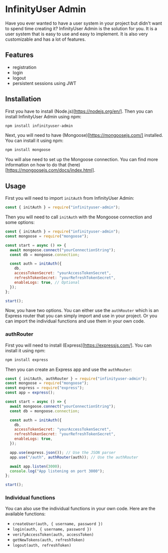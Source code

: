 # InfinityUser Admin

Have you ever wanted to have a user system in your project but didn't want to spend time creating it? InfinityUser Admin is the solution for you. It is a user system that is easy to use and easy to implement. It is also very customizable and has a lot of features.

## Features

- registration
- login
- logout
- persistent sessions using JWT

## Installation

First you have to install (Node.js)[https://nodejs.org/en/]. Then you can install InfinityUser Admin using npm:

```bash
npm install infinityuser-admin
```

Next, you will need to have (Mongoose)[https://mongoosejs.com/] installed. You can install it using npm:

```bash
npm install mongoose
```

You will alse need to set up the Mongoose connection. You can find more information on how to do that (here)[https://mongoosejs.com/docs/index.html].

## Usage

First you will need to import `initAuth` from InfinityUser Admin:

```javascript
const { initAuth } = require("infinityuser-admin");
```

Then you will need to call `initAuth` with the Mongoose connection and some options:

```javascript
const { initAuth } = require("infinityuser-admin");
const mongoose = require("mongoose");

const start = async () => {
  await mongoose.connect("yourConnectionString");
  const db = mongoose.connection;

  const auth = initAuth({
    db,
    accessTokenSecret: "yourAccessTokenSecret",
    refreshTokenSecret: "yourRefreshTokenSecret",
    enableLogs: true, // Optional
  });
};

start();
```

Now, you have two options. You can either use the `authRouter` which is an Express router that you can simply import and use in your project. Or you can import the individual functions and use them in your own code.

### authRouter

First you will need to install (Express)[https://expressjs.com/]. You can install it using npm:

```bash
npm install express
```

Then you can create an Express app and use the `authRouter`:

```javascript
const { initAuth, authRouter } = require("infinityuser-admin");
const mongoose = require("mongoose");
const express = require("express");
const app = express();

const start = async () => {
  await mongoose.connect("yourConnectionString");
  const db = mongoose.connection;

  const auth = initAuth({
    db,
    accessTokenSecret: "yourAccessTokenSecret",
    refreshTokenSecret: "yourRefreshTokenSecret",
    enableLogs: true,
  });

  app.use(express.json()); // Use the JSON parser
  app.use("/auth", authRouter(auth)); // Use the authRouter

  await app.listen(3000);
  console.log("App listening on port 3000");
};

start();
```

### Individual functions

You can also use the individual functions in your own code. Here are the available functions:

- `createUser(auth, { username, password })`
- `login(auth, { username, password })`
- `verifyAccessToken(auth, accessToken)`
- `getNewTokens(auth, refreshToken)`
- `logout(auth, refreshToken)`

